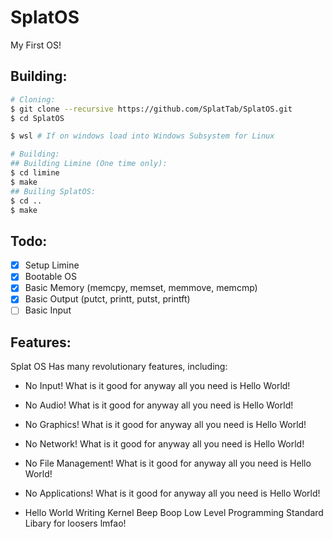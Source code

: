 # SplatOS
My First OS!


## Building:
```bash
# Cloning:
$ git clone --recursive https://github.com/SplatTab/SplatOS.git
$ cd SplatOS

$ wsl # If on windows load into Windows Subsystem for Linux

# Building:
## Building Limine (One time only):
$ cd limine
$ make
## Builing SplatOS:
$ cd ..
$ make
```

## Todo:
- [x] Setup Limine
- [x] Bootable OS
- [x] Basic Memory (memcpy, memset, memmove, memcmp)
- [x] Basic Output (putct, printt, putst, printft)
- [ ] Basic Input

## Features:
Splat OS Has many revolutionary features, including:

+ No Input! What is it good for anyway all you need is Hello World!

+ No Audio! What is it good for anyway all you need is Hello World!

+ No Graphics! What is it good for anyway all you need is Hello World!

+ No Network! What is it good for anyway all you need is Hello World!

+ No File Management! What is it good for anyway all you need is Hello World!

+ No Applications! What is it good for anyway all you need is Hello World!

+ Hello World Writing Kernel Beep Boop Low Level Programming Standard Libary for loosers lmfao!